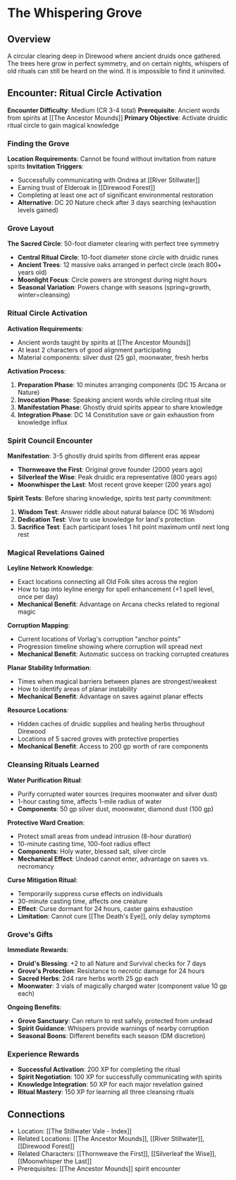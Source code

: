 # The Whispering Grove

## Overview
A circular clearing deep in Direwood where ancient druids once gathered. The trees here grow in perfect symmetry, and on certain nights, whispers of old rituals can still be heard on the wind. It is impossible to find it uninvited.

## Encounter: Ritual Circle Activation
**Encounter Difficulty**: Medium (CR 3-4 total)
**Prerequisite**: Ancient words from spirits at [[The Ancestor Mounds]]
**Primary Objective**: Activate druidic ritual circle to gain magical knowledge

### Finding the Grove
**Location Requirements**: Cannot be found without invitation from nature spirits
**Invitation Triggers**:
- Successfully communicating with Ondrea at [[River Stillwater]]
- Earning trust of Elderoak in [[Direwood Forest]]
- Completing at least one act of significant environmental restoration
- **Alternative**: DC 20 Nature check after 3 days searching (exhaustion levels gained)

### Grove Layout
**The Sacred Circle**: 50-foot diameter clearing with perfect tree symmetry
- **Central Ritual Circle**: 10-foot diameter stone circle with druidic runes
- **Ancient Trees**: 12 massive oaks arranged in perfect circle (each 800+ years old)
- **Moonlight Focus**: Circle powers are strongest during night hours
- **Seasonal Variation**: Powers change with seasons (spring=growth, winter=cleansing)

### Ritual Circle Activation
**Activation Requirements**:
- Ancient words taught by spirits at [[The Ancestor Mounds]]
- At least 2 characters of good alignment participating
- Material components: silver dust (25 gp), moonwater, fresh herbs

**Activation Process**:
1. **Preparation Phase**: 10 minutes arranging components (DC 15 Arcana or Nature)
2. **Invocation Phase**: Speaking ancient words while circling ritual site
3. **Manifestation Phase**: Ghostly druid spirits appear to share knowledge
4. **Integration Phase**: DC 14 Constitution save or gain exhaustion from knowledge influx

### Spirit Council Encounter
**Manifestation**: 3-5 ghostly druid spirits from different eras appear
- **Thornweave the First**: Original grove founder (2000 years ago)
- **Silverleaf the Wise**: Peak druidic era representative (800 years ago)
- **Moonwhisper the Last**: Most recent grove keeper (200 years ago)

**Spirit Tests**: Before sharing knowledge, spirits test party commitment:
1. **Wisdom Test**: Answer riddle about natural balance (DC 16 Wisdom)
2. **Dedication Test**: Vow to use knowledge for land's protection
3. **Sacrifice Test**: Each participant loses 1 hit point maximum until next long rest

### Magical Revelations Gained
**Leyline Network Knowledge**:
- Exact locations connecting all Old Folk sites across the region
- How to tap into leyline energy for spell enhancement (+1 spell level, once per day)
- **Mechanical Benefit**: Advantage on Arcana checks related to regional magic

**Corruption Mapping**:
- Current locations of Vorlag's corruption "anchor points"
- Progression timeline showing where corruption will spread next
- **Mechanical Benefit**: Automatic success on tracking corrupted creatures

**Planar Stability Information**:
- Times when magical barriers between planes are strongest/weakest
- How to identify areas of planar instability
- **Mechanical Benefit**: Advantage on saves against planar effects

**Resource Locations**:
- Hidden caches of druidic supplies and healing herbs throughout Direwood
- Locations of 5 sacred groves with protective properties
- **Mechanical Benefit**: Access to 200 gp worth of rare components

### Cleansing Rituals Learned
**Water Purification Ritual**:
- Purify corrupted water sources (requires moonwater and silver dust)
- 1-hour casting time, affects 1-mile radius of water
- **Components**: 50 gp silver dust, moonwater, diamond dust (100 gp)

**Protective Ward Creation**:
- Protect small areas from undead intrusion (8-hour duration)
- 10-minute casting time, 100-foot radius effect
- **Components**: Holy water, blessed salt, silver circle
- **Mechanical Effect**: Undead cannot enter, advantage on saves vs. necromancy

**Curse Mitigation Ritual**:
- Temporarily suppress curse effects on individuals
- 30-minute casting time, affects one creature
- **Effect**: Curse dormant for 24 hours, caster gains exhaustion
- **Limitation**: Cannot cure [[The Death's Eye]], only delay symptoms

### Grove's Gifts
**Immediate Rewards**:
- **Druid's Blessing**: +2 to all Nature and Survival checks for 7 days
- **Grove's Protection**: Resistance to necrotic damage for 24 hours
- **Sacred Herbs**: 2d4 rare herbs worth 25 gp each
- **Moonwater**: 3 vials of magically charged water (component value 10 gp each)

**Ongoing Benefits**:
- **Grove Sanctuary**: Can return to rest safely, protected from undead
- **Spirit Guidance**: Whispers provide warnings of nearby corruption
- **Seasonal Boons**: Different benefits each season (DM discretion)

### Experience Rewards
- **Successful Activation**: 200 XP for completing the ritual
- **Spirit Negotiation**: 100 XP for successfully communicating with spirits
- **Knowledge Integration**: 50 XP for each major revelation gained
- **Ritual Mastery**: 150 XP for learning all three cleansing rituals

## Connections
- Location: [[The Stillwater Vale - Index]]
- Related Locations: [[The Ancestor Mounds]], [[River Stillwater]], [[Direwood Forest]]
- Related Characters: [[Thornweave the First]], [[Silverleaf the Wise]], [[Moonwhisper the Last]]
- Prerequisites: [[The Ancestor Mounds]] spirit encounter